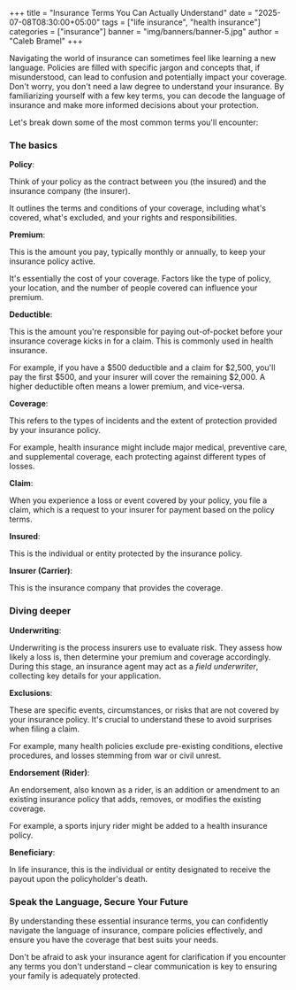 +++
title = "Insurance Terms You Can Actually Understand"
date = "2025-07-08T08:30:00+05:00"
tags = ["life insurance", "health insurance"]
categories = ["insurance"]
banner = "img/banners/banner-5.jpg"
author = "Caleb Bramel"
+++

Navigating the world of insurance can sometimes feel like learning a new language. Policies are filled with specific jargon and concepts that, if misunderstood, can lead to confusion and potentially impact your coverage. Don't worry, you don't need a law degree to understand your insurance. By familiarizing yourself with a few key terms, you can decode the language of insurance and make more informed decisions about your protection.

Let's break down some of the most common terms you'll encounter:

### The basics
**Policy**:

Think of your policy as the contract between you (the insured) and the insurance company (the insurer).

It outlines the terms and conditions of your coverage, including what's covered, what's excluded, and your rights and responsibilities.

**Premium**:

This is the amount you pay, typically monthly or annually, to keep your insurance policy active. 

It's essentially the cost of your coverage. Factors like the type of policy, your location, and the number of people covered can influence your premium.

**Deductible**:

This is the amount you're responsible for paying out-of-pocket before your insurance coverage kicks in for a claim. This is commonly used in health insurance. 

For example, if you have a $500 deductible and a claim for $2,500, you'll pay the first $500, and your insurer will cover the remaining $2,000. A higher deductible often means a lower premium, and vice-versa.

**Coverage**:

This refers to the types of incidents and the extent of protection provided by your insurance policy.

For example, health insurance might include major medical, preventive care, and supplemental coverage, each protecting against different types of losses.

**Claim**: 

When you experience a loss or event covered by your policy, you file a claim, which is a request to your insurer for payment based on the policy terms. 

**Insured**:

This is the individual or entity protected by the insurance policy.

**Insurer (Carrier)**: 

This is the insurance company that provides the coverage.

### Diving deeper
**Underwriting**:

Underwriting is the process insurers use to evaluate risk. They assess how likely a loss is, then determine your premium and coverage accordingly. During this stage, an insurance agent may act as a *field underwriter*, collecting key details for your application.

**Exclusions**: 

These are specific events, circumstances, or risks that are not covered by your insurance policy. It's crucial to understand these to avoid surprises when filing a claim.

For example, many health policies exclude pre-existing conditions, elective procedures, and losses stemming from war or civil unrest.

**Endorsement (Rider)**:

An endorsement, also known as a rider, is an addition or amendment to an existing insurance policy that adds, removes, or modifies the existing coverage.

For example, a sports injury rider might be added to a health insurance policy.

**Beneficiary**: 

In life insurance, this is the individual or entity designated to receive the payout upon the policyholder's death.

### Speak the Language, Secure Your Future
By understanding these essential insurance terms, you can confidently navigate the language of insurance, compare policies effectively, and ensure you have the coverage that best suits your needs. 

Don't be afraid to ask your insurance agent for clarification if you encounter any terms you don't understand – clear communication is key to ensuring your family is adequately protected.